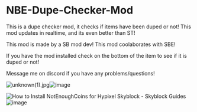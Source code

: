# NBE-Dupe-Checker-Mod
This is a dupe checker mod, it checks if items have been duped or not!
This mod updates in realtime, and its even better than ST!

This mod is made by a SB mod dev! This mod coolaborates with SBE!

If you have the mod installed check on the bottom of the item to see if it is duped or not!

Message me on discord if you have any problems/questions!


<img src="blob:chrome-untrusted://media-app/f4c18207-faa7-44d0-a3dd-3ae59216098c" alt="unknown(1).jpg"/>![image](https://user-images.githubusercontent.com/104255266/164892036-ca6c31c7-08d2-4cb9-a969-ba3aea943895.png)


<img src="https://skyblockguides.com/wp-content/uploads/2022/04/maxresdefault-13.jpg" alt="How to Install NotEnoughCoins for Hypixel Skyblock - Skyblock Guides"/>![image](https://user-images.githubusercontent.com/117566457/200321899-7a6bc487-65f4-4bc9-9195-495f23558046.png)

